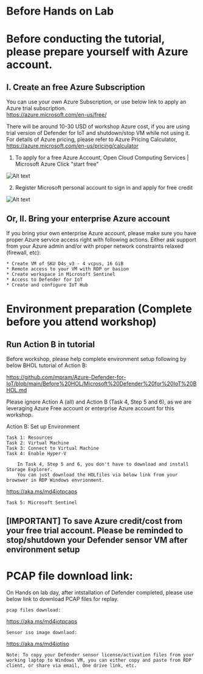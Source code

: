 
# Before Hands on Lab


# Before conducting the tutorial, please prepare yourself with Azure account. 

## I. Create an free Azure Subscription
    
You can use your own Azure Subscription, or use below link to apply an Azure trial subscription.    
https://azure.microsoft.com/en-us/free/

There will be around 10-30 USD of workshop Azure cost, if you are using trial version of Defender for IoT and shutdown/stop VM while not using it.
For details of Azure pricing, please refer to Azure Pricing Calculator, https://azure.microsoft.com/en-us/pricing/calculator

1. To apply for a free Azure Account, Open Cloud Computing Services | Microsoft Azure
Click "start free"

![Alt text](figures/bhol-1.jpg?raw=true "start")

2. Register Microsoft personal account to sign in and apply for free credit

![Alt text](figures/bhol-2.jpg?raw=true "start")


## Or, II. Bring your enterprise Azure account

If you bring your own enterprise Azure account, please make sure you have proper Azure service access right with following actions. 
Either ask support from your Azure admin and/or with proper network constraints relaxed (firewall, etc):

    * Create VM of SKU D4s_v3 - 4 vcpus, 16 GiB
    * Remote access to your VM with RDP or basion 
    * Create workspace in Microsoft Sentinel
    * Access to Defender for IoT
    * Create and configure IoT Hub

# Environment preparation (Complete before you attend workshop)

## Run Action B in tutorial

Before workshop, please help complete environment setup following by below BHOL tutorial of Action B: 

https://github.com/mpram/Azure-Defender-for-IoT/blob/main/Before%20HOL/Microsoft%20Defender%20for%20IoT%20BHOL.md

Please ignore Action A (all) and Action B (Task 4, Step 5 and 6), as we are leveraging Azure Free account or enterprise Azure account for this workshop.

Action B: Set up Environment

    Task 1: Resources
    Task 2: Virtual Machine
    Task 3: Connect to Virtual Machine
    Task 4: Enable Hyper-V

        In Task 4, Step 5 and 6, you don't have to download and install Storage Explorer.
        You can just download the HOLfiles via below link from your browswer in RDP Windows envrionment.

https://aka.ms/md4iotpcaps    

    Task 5: Microsoft Sentinel

## [IMPORTANT] To save Azure credit/cost from your free trial account. Please be reminded to stop/shutdown your Defender sensor VM after environment setup


# PCAP file download link:

On Hands on lab day, after intstallation of Defender completed, please use below link to download PCAP files for replay.

    pcap files download: 

https://aka.ms/md4iotpcaps

    Sensor iso image downlaod:

https://aka.ms/md4iotiso

    Note: To copy your Defender sensor license/activation files from your working laptop to Windows VM, you can either copy and paste from RDP client, or share via email, One drive link, etc. 

